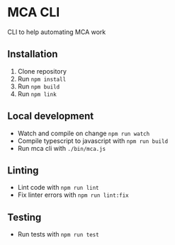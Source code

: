 # MCA CLI

CLI to help automating MCA work

## Installation

1. Clone repository
2. Run `npm install`
3. Run `npm build`
4. Run `npm link`

## Local development

- Watch and compile on change `npm run watch`
- Compile typescript to javascript with `npm run build`
- Run mca cli with `./bin/mca.js`

## Linting

- Lint code with `npm run lint`
- Fix linter errors with `npm run lint:fix`

## Testing

- Run tests with `npm run test`

